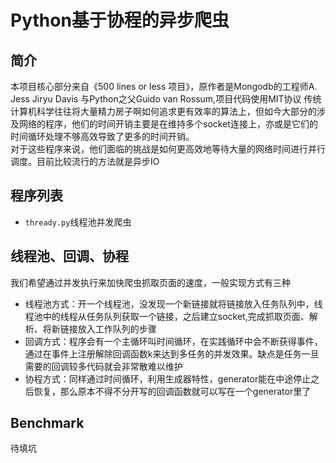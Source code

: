 # Python基于协程的异步爬虫

## 简介
本项目核心部分来自《500 lines or less 项目》，原作者是Mongodb的工程师A. Jess Jiryu Davis 与Python之父Guido van Rossum,项目代码使用MIT协议
传统计算机科学往往将大量精力房子啊如何追求更有效率的算法上，但如今大部分的涉及网络的程序，他们的时间开销主要是在维持多个socket连接上，亦或是它们的时间循环处理不够高效导致了更多的时间开销。  
对于这些程序来说，他们面临的挑战是如何更高效地等待大量的网络时间进行并行调度。目前比较流行的方法就是异步IO
## 程序列表
+ `thready.py`线程池并发爬虫
## 线程池、回调、协程
我们希望通过并发执行来加快爬虫抓取页面的速度，一般实现方式有三种  
+ 线程池方式：开一个线程池，没发现一个新链接就将链接放入任务队列中，线程池中的线程从任务队列获取一个链接，之后建立socket,完成抓取页面、解析、将新链接放入工作队列的步骤
+ 回调方式：程序会有一个主循环叫时间循环，在实践循环中会不断获得事件，通过在事件上注册解除回调函数k来达到多任务的并发效果。缺点是任务一旦需要的回调较多代码就会非常散难以维护
+ 协程方式：同样通过时间循环，利用生成器特性，generator能在中途停止之后恢复，那么原本不得不分开写的回调函数就可以写在一个generator里了

## Benchmark
待填坑
